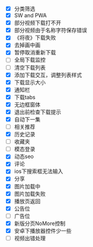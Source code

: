 * [x] 分类筛选
* [x] SW and PWA
* [x] 部分视频下载打不开
* [x] 部分视频由于名称字符保存错误
* [x] 《将夜》下载失败
* [x] 去掉画中画
* [x] 暂停取消重新下载
* [ ] 全局下载监控
* [ ] 清空下载列表
* [x] 添加下载交互，调整列表样式
* [x] 下载显示大小
* [x] 通知栏
* [x] 下载tabs
* [x] 无边框窗体
* [x] 退出前检查下载提示
* [x] 自动下一集
* [ ] 相关推荐
* [x] 历史记录
* [ ] 收藏夹
* [ ] 模态登录
* [x] 动态seo
* [x] 评论
* [x] ios下搜索框无法输入
* [x] 分享
* [x] 图片加载中
* [x] 图片加载失败
* [x] 播放页返回
* [x] 公告位
* [ ] 广告位
* [x] 新版分页NoMore控制
* [x] 安卓下播放器控件少一些
* [ ] 视频出错处理
